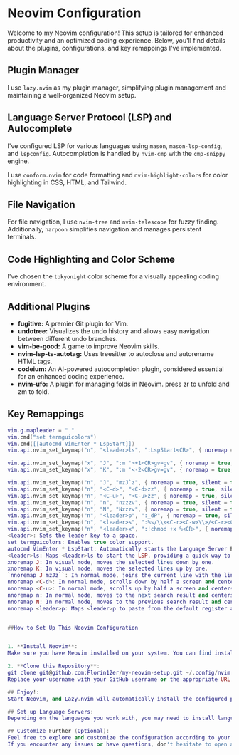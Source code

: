 # Neovim Configuration

Welcome to my Neovim configuration! This setup is tailored for enhanced productivity and an optimized coding experience. Below, you'll find details about the plugins, configurations, and key remappings I've implemented.

## Plugin Manager

I use `lazy.nvim` as my plugin manager, simplifying plugin management and maintaining a well-organized Neovim setup.

## Language Server Protocol (LSP) and Autocomplete

I've configured LSP for various languages using `mason`, `mason-lsp-config`, and `lspconfig`. Autocompletion is handled by `nvim-cmp` with the `cmp-snippy` engine.

I use `conform.nvim` for code formatting and `nvim-highlight-colors` for color highlighting in CSS, HTML, and Tailwind.

## File Navigation

For file navigation, I use `nvim-tree` and `nvim-telescope` for fuzzy finding. Additionally, `harpoon` simplifies navigation and manages persistent terminals.

## Code Highlighting and Color Scheme

I've chosen the `tokyonight` color scheme for a visually appealing coding environment.

## Additional Plugins

- **fugitive:** A premier Git plugin for Vim.
- **undotree:** Visualizes the undo history and allows easy navigation between different undo branches.
- **vim-be-good:** A game to improve Neovim skills.
- **nvim-lsp-ts-autotag:** Uses treesitter to autoclose and autorename HTML tags.
- **codeium:** An AI-powered autocompletion plugin, considered essential for an enhanced coding experience.
- **nvim-ufo:** A plugin for managing folds in Neovim. press zr to unfold and zm to fold.

## Key Remappings

```lua
vim.g.mapleader = " "
vim.cmd("set termguicolors")
vim.cmd([[autocmd VimEnter * LspStart]])
vim.api.nvim_set_keymap("n", "<leader>ls", ":LspStart<CR>", { noremap = true, silent = true })

vim.api.nvim_set_keymap("x", "J", ":m '>+1<CR>gv=gv", { noremap = true, silent = true })
vim.api.nvim_set_keymap("x", "K", ":m '<-2<CR>gv=gv", { noremap = true, silent = true })

vim.api.nvim_set_keymap("n", "J", "mzJ`z", { noremap = true, silent = true })
vim.api.nvim_set_keymap("n", "<C-d>", "<C-d>zz", { noremap = true, silent = true })
vim.api.nvim_set_keymap("n", "<C-u>", "<C-u>zz", { noremap = true, silent = true })
vim.api.nvim_set_keymap("n", "n", "nzzzv", { noremap = true, silent = true })
vim.api.nvim_set_keymap("n", "N", "Nzzzv", { noremap = true, silent = true })
vim.api.nvim_set_keymap("n", "<leader>p", ":_dP", { noremap = true, silent = true })
vim.api.nvim_set_keymap("n", "<leader>s", ":%s/\\<<C-r><C-w>\\>/<C-r><C-w>/gI<Left><Left><Left>", { noremap = true, silent = true })
vim.api.nvim_set_keymap("n", "<leader>x", ":!chmod +x %<CR>", { noremap = true, silent = true })
<leader>: Sets the leader key to a space.
set termguicolors: Enables true color support.
autocmd VimEnter * LspStart: Automatically starts the Language Server Protocol (LSP) on Vim startup.
<leader>ls: Maps <leader>ls to start the LSP, providing a quick way to initialize language servers.
xnoremap J: In visual mode, moves the selected lines down by one.
xnoremap K: In visual mode, moves the selected lines up by one.
`nnoremap J mzJz``: In normal mode, joins the current line with the line below and repositions the cursor at the start of the joined line.
nnoremap <C-d>: In normal mode, scrolls down by half a screen and centers the cursor line.
nnoremap <C-u>: In normal mode, scrolls up by half a screen and centers the cursor line.
nnoremap n: In normal mode, moves to the next search result and centers the cursor line.
nnoremap N: In normal mode, moves to the previous search result and centers the cursor line.
nnoremap <leader>p: Maps <leader>p to paste from the default register and...


##How to Set Up This Neovim Configuration


1. **Install Neovim**:
Make sure you have Neovim installed on your system. You can find installation instructions on the official Neovim website.

2. **Clone this Repository**:
git clone git@github.com:Florin12er/my-neovim-setup.git ~/.config/nvim
Replace your-username with your GitHub username or the appropriate URL for your repository.

## Enjoy!:
Start Neovim, and Lazy.nvim will automatically install the configured plugins.

## Set up Language Servers:
Depending on the languages you work with, you may need to install language servers and configure them. Refer to the documentation of mason, mason-lsp-config, and lspconfig for more information.

## Customize Further (Optional):
Feel free to explore and customize the configuration according to your preferences.
If you encounter any issues or have questions, don't hesitate to open an issue on this repository.
